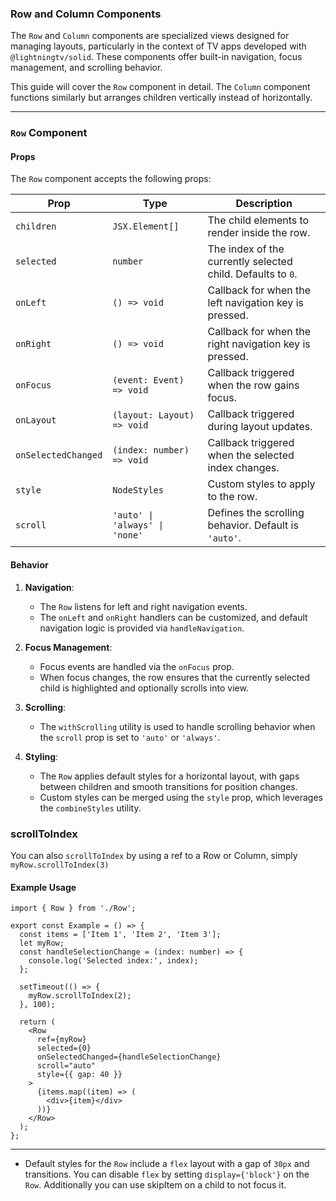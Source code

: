 ### Row and Column Components

The `Row` and `Column` components are specialized views designed for managing layouts, particularly in the context of TV apps developed with `@lightningtv/solid`. These components offer built-in navigation, focus management, and scrolling behavior.

This guide will cover the `Row` component in detail. The `Column` component functions similarly but arranges children vertically instead of horizontally.

---

### `Row` Component

#### Props

The `Row` component accepts the following props:

| **Prop**            | **Type**                       | **Description**                                             |
| ------------------- | ------------------------------ | ----------------------------------------------------------- |
| `children`          | `JSX.Element[]`                | The child elements to render inside the row.                |
| `selected`          | `number`                       | The index of the currently selected child. Defaults to `0`. |
| `onLeft`            | `() => void`                   | Callback for when the left navigation key is pressed.       |
| `onRight`           | `() => void`                   | Callback for when the right navigation key is pressed.      |
| `onFocus`           | `(event: Event) => void`       | Callback triggered when the row gains focus.                |
| `onLayout`          | `(layout: Layout) => void`     | Callback triggered during layout updates.                   |
| `onSelectedChanged` | `(index: number) => void`      | Callback triggered when the selected index changes.         |
| `style`             | `NodeStyles`                   | Custom styles to apply to the row.                          |
| `scroll`            | `'auto' \| 'always' \| 'none'` | Defines the scrolling behavior. Default is `'auto'`.        |

#### Behavior

1. **Navigation**:

   - The `Row` listens for left and right navigation events.
   - The `onLeft` and `onRight` handlers can be customized, and default navigation logic is provided via `handleNavigation`.

2. **Focus Management**:

   - Focus events are handled via the `onFocus` prop.
   - When focus changes, the row ensures that the currently selected child is highlighted and optionally scrolls into view.

3. **Scrolling**:

   - The `withScrolling` utility is used to handle scrolling behavior when the `scroll` prop is set to `'auto'` or `'always'`.

4. **Styling**:
   - The `Row` applies default styles for a horizontal layout, with gaps between children and smooth transitions for position changes.
   - Custom styles can be merged using the `style` prop, which leverages the `combineStyles` utility.

### scrollToIndex

You can also `scrollToIndex` by using a ref to a Row or Column, simply `myRow.scrollToIndex(3)`

#### Example Usage

```tsx
import { Row } from './Row';

export const Example = () => {
  const items = ['Item 1', 'Item 2', 'Item 3'];
  let myRow;
  const handleSelectionChange = (index: number) => {
    console.log('Selected index:', index);
  };

  setTimeout(() => {
    myRow.scrollToIndex(2);
  }, 100);

  return (
    <Row
      ref={myRow}
      selected={0}
      onSelectedChanged={handleSelectionChange}
      scroll="auto"
      style={{ gap: 40 }}
    >
      {items.map((item) => (
        <div>{item}</div>
      ))}
    </Row>
  );
};
```

---

- Default styles for the `Row` include a `flex` layout with a gap of `30px` and transitions. You can disable `flex` by setting `display={'block'}` on the `Row`. Additionally you can use skipItem on a child to not focus it.
